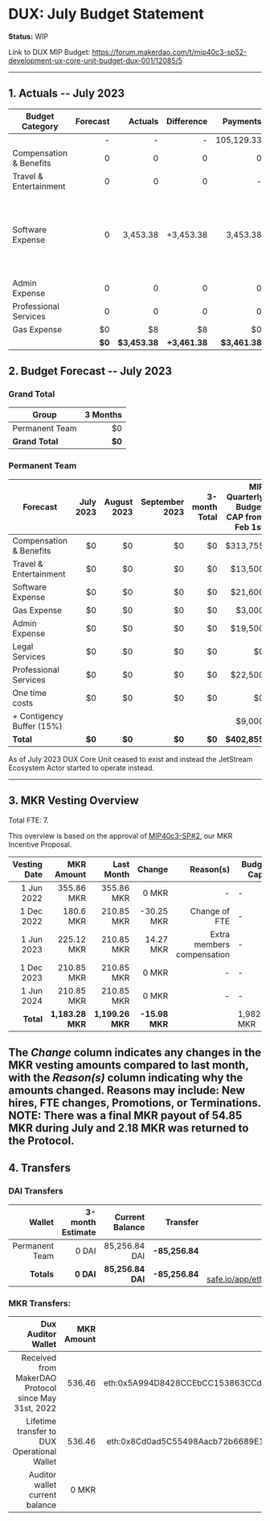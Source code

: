 # DUX: July Budget Statement

**Status:** WIP

Link to DUX MIP Budget: https://forum.makerdao.com/t/mip40c3-sp52-development-ux-core-unit-budget-dux-001/12085/5

---

## 1. Actuals -- July 2023

| Budget Category           |  Forecast |  Actuals |  Difference |  Payments |                  Comment |
| --------------------------| -----------: | --------------: | --------------: | -----------: | --------------------------------------------------------------: |
|                           |         - |          - |          - |      105,129.33|                |
| Compensation & Benefits   |   0|          0|            0|          0|  -|
| Travel & Entertainment    |   0|          0|            0|         - |   - |
| Software Expense          |    0|  3,453.38|    +3,453.38|  3,453.38 | July's alchemy payment was made using DUX's funds.|
| Admin Expense             |    0|    0|      0|    0 |   - |
| Professional Services     |  0 |          0|            0|          0|       - |
| Gas Expense               |             $0 |          $8 |        $8 |        $0  |            - |
|                        |**$0**|**$3,453.38**|**+3,461.38**|**$3,461.38**|           - |


## 2. Budget Forecast -- July 2023

### Grand Total

| Group           |     3 Months |
| --------------- | -----------: |
| Permanent Team  |     $0 |
| **Grand Total** | **$0** |

### Permanent Team

| Forecast                      | July 2023 | August 2023 | September 2023 | 3-month Total | MIP Quarterly Budget CAP from Feb 1st |
| ----------------------------- | -------------: | -----------: | ------------: | ------------: | -----------------------: |
| Compensation & Benefits      | $0      | $0    | $0    | $0  | $313,755 |
| Travel & Entertainment       | $0      | $0    | $0    | $0  |  $13,500 |
| Software Expense             | $0      | $0    | $0    | $0  | $21,600  |
| Gas Expense                  | $0      | $0    | $0    | $0  | $3,000   |
| Admin Expense                | $0      | $0    | $0    | $0  | $19,500  |
| Legal Services               | $0      | $0    | $0    | $0  | $0       |
| Professional Services        | $0      | $0    | $0    | $0  |  $22,500 |
| One time costs               | $0      | $0    | $0    | $0  |  $0      |
| + Contigency Buffer (15%)    |         |       |       |     |  $9,000  |
| **Total**                    |**$0** |**$0**|**$0**|**$0**| **$402,855** |

As of July 2023 DUX Core Unit ceased to exist and instead the JetStream Ecosystem Actor started to operate instead.

---

## 3. MKR Vesting Overview

Total FTE: 7.

This overview is based on the approval of [MIP40c3-SP#2](https://forum.makerdao.com/t/mip40c3-sp27-development-ux-core-unit-mkr-budget-dux-001/9777), our MKR Incentive Proposal.

| Vesting Date |       MKR Amount |       Last Month |    Change | Reason(s) | Budget Cap   | MKR Actuals |
| -----------: | ---------------: | ---------------: | --------: | --------: | ------------ | ----------- |
|   1 Jun 2022 |       355.86 MKR |       355.86 MKR |     0 MKR |         - | -            | 355.86      |
|  1 Dec 2022 |       180.6 MKR |       210.85 MKR |     -30.25 MKR |         Change of FTE | -            | 180.6           |
|   1 Jun 2023 |       225.12 MKR |       210.85 MKR |     14.27 MKR |   Extra members compensation | -            | 225.03           |
|  1 Dec 2023 |       210.85 MKR |       210.85 MKR |     0 MKR |         - | -            | -           |
|   1 Jun 2024 |       210.85 MKR |       210.85 MKR |     0 MKR |         - | -            | -           |
|    **Total** | **1,183.28 MKR** | **1,199.26 MKR** | **-15.98 MKR** |           | 1,982.87 MKR | 761.49      |

The _Change_ column indicates any changes in the MKR vesting amounts compared to last month, with the _Reason(s)_ column indicating why the amounts changed. Reasons may include: New hires, FTE changes, Promotions, or Terminations.
NOTE: There was a final MKR payout of 54.85 MKR during July and 2.18 MKR was returned to the Protocol.
---

## 4. Transfers

### DAI Transfers

|         Wallet | 3-month Estimate |    Current Balance |        Transfer |                                                                                                                    Multi-sig Address |
| -------------: | ---------------: | -----------------: | --------------: | -----------------------------------------------------------------------------------------------------------------------------------: |
| Permanent Team |     0 DAI |     85,256.84 DAI | **-85,256.84** | [0x8Cd0ad5C55498Aacb72b6689E1da5A284C69c0C7](https://gnosis-safe.io/app/#/safes/0x8Cd0ad5C55498Aacb72b6689E1da5A284C69c0C7/balances) |
|     **Totals** |  **0 DAI** | **85,256.84 DAI** | **-85,256.84** |https://gnosis-safe.io/app/eth:0x8Cd0ad5C55498Aacb72b6689E1da5A284C69c0C7/balances                                                                                                                                      |

### MKR Transfers:


|                                   Dux Auditor Wallet | MKR Amount |                              Multi-sig address |
| ---------------------------------------------------: | ---------: | ---------------------------------------------: |
| Received from MakerDAO Protocol since May 31st, 2022 |     536.46 | eth:0x5A994D8428CCEbCC153863CCdA9D2Be6352f89ad |
|          Lifetime transfer to DUX Operational Wallet |     536.46 | eth:0x8Cd0ad5C55498Aacb72b6689E1da5A284C69c0C7 |
|                       Auditor wallet current balance |      0 MKR |                                                |

